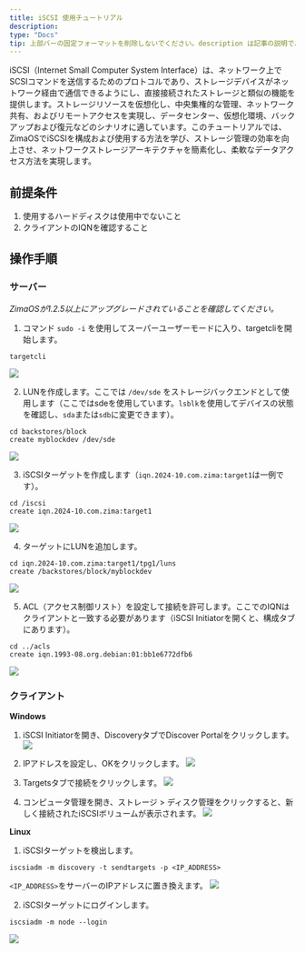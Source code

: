 ```yaml
---
title: iSCSI 使用チュートリアル
description: 
type: "Docs"
tip: 上部バーの固定フォーマットを削除しないでください。description は記事の説明であり、記入しない場合は内容の最初の段落の文字が切り取られます。
---
```


iSCSI（Internet Small Computer System Interface）は、ネットワーク上でSCSIコマンドを送信するためのプロトコルであり、ストレージデバイスがネットワーク経由で通信できるようにし、直接接続されたストレージと類似の機能を提供します。ストレージリソースを仮想化し、中央集権的な管理、ネットワーク共有、およびリモートアクセスを実現し、データセンター、仮想化環境、バックアップおよび復元などのシナリオに適しています。このチュートリアルでは、ZimaOSでiSCSIを構成および使用する方法を学び、ストレージ管理の効率を向上させ、ネットワークストレージアーキテクチャを簡素化し、柔軟なデータアクセス方法を実現します。

## 前提条件
1. 使用するハードディスクは使用中でないこと
2. クライアントのIQNを確認すること

## 操作手順
### サーバー
*ZimaOSが1.2.5以上にアップグレードされていることを確認してください。*

1. コマンド `sudo -i` を使用してスーパーユーザーモードに入り、targetcliを開始します。
```
targetcli
```

![](https://manage.icewhale.io/api/static/docs/1730362966225_image.png)

2. LUNを作成します。ここでは `/dev/sde` をストレージバックエンドとして使用します（ここではsdeを使用しています。`lsblk`を使用してデバイスの状態を確認し、`sda`または`sdb`に変更できます）。
```
cd backstores/block
create myblockdev /dev/sde
```

![](https://manage.icewhale.io/api/static/docs/1730362990127_image.png)

3. iSCSIターゲットを作成します（`iqn.2024-10.com.zima:target1`は一例です）。
```
cd /iscsi
create iqn.2024-10.com.zima:target1
```

![](https://manage.icewhale.io/api/static/docs/1730363013870_image.png)

4. ターゲットにLUNを追加します。
```
cd iqn.2024-10.com.zima:target1/tpg1/luns
create /backstores/block/myblockdev
```

![](https://manage.icewhale.io/api/static/docs/1730363050568_image.png)

5. ACL（アクセス制御リスト）を設定して接続を許可します。ここでのIQNはクライアントと一致する必要があります（iSCSI Initiatorを開くと、構成タブにあります）。
```
cd ../acls
create iqn.1993-08.org.debian:01:bb1e6772dfb6
```

![](https://manage.icewhale.io/api/static/docs/1730363186571_image.png)

### クライアント
**Windows**
1. iSCSI Initiatorを開き、DiscoveryタブでDiscover Portalをクリックします。
![](https://manage.icewhale.io/api/static/docs/1730363629547_image.png)

2. IPアドレスを設定し、OKをクリックします。
![](https://manage.icewhale.io/api/static/docs/1730363646462_image.png)

3. Targetsタブで接続をクリックします。
![](https://manage.icewhale.io/api/static/docs/1730363656977_image.png)

4. コンピュータ管理を開き、ストレージ > ディスク管理をクリックすると、新しく接続されたiSCSIボリュームが表示されます。
![](https://manage.icewhale.io/api/static/docs/1730363667742_image.png)

**Linux**
1. iSCSIターゲットを検出します。
```
iscsiadm -m discovery -t sendtargets -p <IP_ADDRESS>
```

`<IP_ADDRESS>`をサーバーのIPアドレスに置き換えます。
![](https://manage.icewhale.io/api/static/docs/1730363793486_image.png)

2. iSCSIターゲットにログインします。
```
iscsiadm -m node --login
```
![](https://manage.icewhale.io/api/static/docs/1730363899468_image.png)